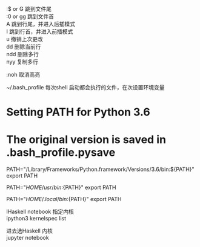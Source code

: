 
:$  or  G   跳到文件尾  
:0  or  gg 跳到文件首  
A  跳到行尾，并进入后插模式    
I  跳到行首，并进入前插模式    
u  撤销上次更改   
dd 删除当前行    
ndd 删除多行    
nyy  复制多行    

:noh  取消高亮  

~/.bash_profile 每次shell 启动都会执行的文件，在次设置环境变量  

# Setting PATH for Python 3.6
# The original version is saved in .bash_profile.pysave
PATH="/Library/Frameworks/Python.framework/Versions/3.6/bin:${PATH}"
export PATH

PATH="${HOME}/usr/bin:${PATH}"
export PATH

PATH="${HOME}/.local/bin:${PATH}"
export PATH


IHaskell notebook 指定内核    
ipython3 kernelspec list    

进去选Haskell 内核  
jupyter notebook  



